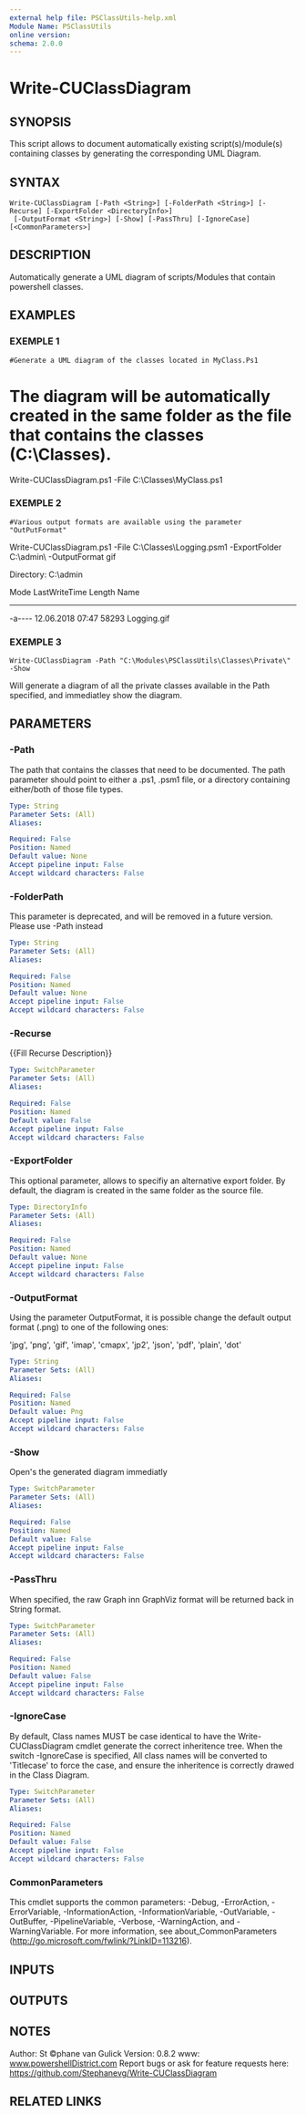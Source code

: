 ```yaml
---
external help file: PSClassUtils-help.xml
Module Name: PSClassUtils
online version:
schema: 2.0.0
---
```


# Write-CUClassDiagram

## SYNOPSIS
This script allows to document automatically existing script(s)/module(s) containing classes by generating the corresponding UML Diagram.

## SYNTAX

```
Write-CUClassDiagram [-Path <String>] [-FolderPath <String>] [-Recurse] [-ExportFolder <DirectoryInfo>]
 [-OutputFormat <String>] [-Show] [-PassThru] [-IgnoreCase] [<CommonParameters>]
```

## DESCRIPTION
Automatically generate a UML diagram of scripts/Modules that contain powershell classes.

## EXAMPLES

### EXEMPLE 1
```
#Generate a UML diagram of the classes located in MyClass.Ps1
```

# The diagram will be automatically created in the same folder as the file that contains the classes (C:\Classes).

Write-CUClassDiagram.ps1 -File C:\Classes\MyClass.ps1

### EXEMPLE 2
```
#Various output formats are available using the parameter "OutPutFormat"
```

Write-CUClassDiagram.ps1 -File C:\Classes\Logging.psm1 -ExportFolder C:\admin\ -OutputFormat gif


Directory: C:\admin


Mode                LastWriteTime         Length Name
----                -------------         ------ ----
-a----       12.06.2018     07:47          58293 Logging.gif

### EXEMPLE 3
```
Write-CUClassDiagram -Path "C:\Modules\PSClassUtils\Classes\Private\" -Show
```

Will generate a diagram of all the private classes available in the Path specified, and immediatley show the diagram.

## PARAMETERS

### -Path
The path that contains the classes that need to be documented. 
The path parameter should point to either a .ps1, .psm1 file, or a directory containing either/both of those file types.

```yaml
Type: String
Parameter Sets: (All)
Aliases:

Required: False
Position: Named
Default value: None
Accept pipeline input: False
Accept wildcard characters: False
```

### -FolderPath
This parameter is deprecated, and will be removed in a future version.
Please use -Path instead

```yaml
Type: String
Parameter Sets: (All)
Aliases:

Required: False
Position: Named
Default value: None
Accept pipeline input: False
Accept wildcard characters: False
```

### -Recurse
{{Fill Recurse Description}}

```yaml
Type: SwitchParameter
Parameter Sets: (All)
Aliases:

Required: False
Position: Named
Default value: False
Accept pipeline input: False
Accept wildcard characters: False
```

### -ExportFolder
This optional parameter, allows to specifiy an alternative export folder.
By default, the diagram is created in the same folder as the source file.

```yaml
Type: DirectoryInfo
Parameter Sets: (All)
Aliases:

Required: False
Position: Named
Default value: None
Accept pipeline input: False
Accept wildcard characters: False
```

### -OutputFormat
Using the parameter OutputFormat, it is possible change the default output format (.png) to one of the following ones:

'jpg', 'png', 'gif', 'imap', 'cmapx', 'jp2', 'json', 'pdf', 'plain', 'dot'

```yaml
Type: String
Parameter Sets: (All)
Aliases:

Required: False
Position: Named
Default value: Png
Accept pipeline input: False
Accept wildcard characters: False
```

### -Show
Open's the generated diagram immediatly

```yaml
Type: SwitchParameter
Parameter Sets: (All)
Aliases:

Required: False
Position: Named
Default value: False
Accept pipeline input: False
Accept wildcard characters: False
```

### -PassThru
When specified, the raw Graph inn GraphViz format will be returned back in String format.

```yaml
Type: SwitchParameter
Parameter Sets: (All)
Aliases:

Required: False
Position: Named
Default value: False
Accept pipeline input: False
Accept wildcard characters: False
```

### -IgnoreCase
By default, Class names MUST be case identical to have the Write-CUClassDiagram cmdlet generate the correct inheritence tree.
When the switch -IgnoreCase is specified, All class names will be converted to 'Titlecase' to force the case, and ensure the inheritence is correctly drawed in the Class Diagram.

```yaml
Type: SwitchParameter
Parameter Sets: (All)
Aliases:

Required: False
Position: Named
Default value: False
Accept pipeline input: False
Accept wildcard characters: False
```

### CommonParameters
This cmdlet supports the common parameters: -Debug, -ErrorAction, -ErrorVariable, -InformationAction, -InformationVariable, -OutVariable, -OutBuffer, -PipelineVariable, -Verbose, -WarningAction, and -WarningVariable.
For more information, see about_CommonParameters (http://go.microsoft.com/fwlink/?LinkID=113216).

## INPUTS

## OUTPUTS

## NOTES
Author: St ©phane van Gulick
Version: 0.8.2
www: www.powershellDistrict.com
Report bugs or ask for feature requests here:
https://github.com/Stephanevg/Write-CUClassDiagram

## RELATED LINKS
